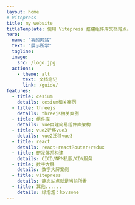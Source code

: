 ```yaml
---
layout: home
# Vitepress
title: my website 
titleTemplate: 使用 Vitepress 搭建组件库文档站点。
hero:
  name: "我的网站"
  text: "展示所学"
  tagline: 
  image:
    src: /logo.jpg
  actions:
    - theme: alt
      text: 文档笔记
      link: /guide/
features:
  - title: cesium
    details: cesium相关案例
  - title: threejs
    details: threejs相关案例
  - title: 组件库
    details: vue自建简易组件库架构
  - title: vue2迁移vue3
    details: vue2迁移vue3
  - title: react
    details: react+reactRouter+redux
  - title: 研发体系构建
    details: CICD/NPM私服/CDN服务
  - title: 数字大屏
    details: 数字大屏案例
  - title: vitepress
    details: 静态站点就是当前所看
  - title: 其他......
    details: 绿泡泡：kovsone
---
```

